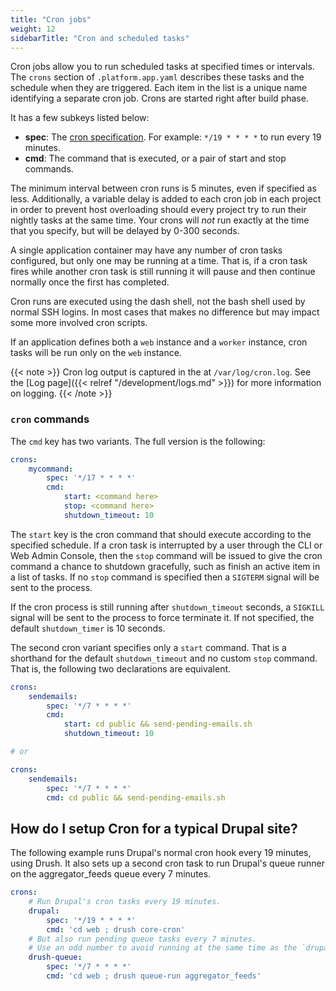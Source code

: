 ```yaml
---
title: "Cron jobs"
weight: 12
sidebarTitle: "Cron and scheduled tasks"
---
```


Cron jobs allow you to run scheduled tasks at specified times or intervals. The `crons` section of `.platform.app.yaml` describes these tasks and the schedule when they are triggered.  Each item in the list is a unique name identifying a separate cron job. Crons are started right after build phase.

It has a few subkeys listed below:

* **spec**: The [cron specification](https://en.wikipedia.org/wiki/Cron#CRON_expression). For example: `*/19 * * * *` to run every 19 minutes.
* **cmd**: The command that is executed, or a pair of start and stop commands.

The minimum interval between cron runs is 5 minutes, even if specified as less.  Additionally, a variable delay is added to each cron job in each project in order to prevent host overloading should every project try to run their nightly tasks at the same time.  Your crons will *not* run exactly at the time that you specify, but will be delayed by 0-300 seconds.

A single application container may have any number of cron tasks configured, but only one may be running at a time.  That is, if a cron task fires while another cron task is still running it will pause and then continue normally once the first has completed.

Cron runs are executed using the dash shell, not the bash shell used by normal SSH logins. In most cases that makes no difference but may impact some more involved cron scripts.

If an application defines both a `web` instance and a `worker` instance, cron tasks will be run only on the `web` instance.

{{< note >}}
Cron log output is captured in the at `/var/log/cron.log`.  See the [Log page]({{< relref "/development/logs.md" >}}) for more information on logging.
{{< /note >}}

### `cron` commands

The `cmd` key has two variants.  The full version is the following:

```yaml
crons:
    mycommand:
        spec: '*/17 * * * *'
        cmd:
            start: <command here>
            stop: <command here>
            shutdown_timeout: 10
```

The `start` key is the cron command that should execute according to the specified schedule.  If a cron task is interrupted by a user through the CLI or Web Admin Console, then the `stop` command will be issued to give the cron command a chance to shutdown gracefully, such as finish an active item in a list of tasks.  If no `stop` command is specified then a `SIGTERM` signal will be sent to the process.

If the cron process is still running after `shutdown_timeout` seconds, a `SIGKILL` signal will be sent to the process to force terminate it.  If not specified, the default `shutdown_timer` is 10 seconds.

The second cron variant specifies only a `start` command.  That is a shorthand for the default `shutdown_timeout` and no custom `stop` command.  That is, the following two declarations are equivalent.

```yaml
crons:
    sendemails:
        spec: '*/7 * * * *'
        cmd:
            start: cd public && send-pending-emails.sh
            shutdown_timeout: 10

# or

crons:
    sendemails:
        spec: '*/7 * * * *'
        cmd: cd public && send-pending-emails.sh
```

## How do I setup Cron for a typical Drupal site?

The following example runs Drupal's normal cron hook every 19 minutes, using Drush.  It also sets up a second cron task to run Drupal's queue runner on the aggregator_feeds queue every 7 minutes.

```yaml
crons:
    # Run Drupal's cron tasks every 19 minutes.
    drupal:
        spec: '*/19 * * * *'
        cmd: 'cd web ; drush core-cron'
    # But also run pending queue tasks every 7 minutes.
    # Use an odd number to avoid running at the same time as the `drupal` cron.
    drush-queue:
        spec: '*/7 * * * *'
        cmd: 'cd web ; drush queue-run aggregator_feeds'
```
